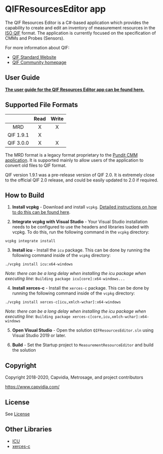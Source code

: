 # QIFResourcesEditor app

The QIF Resources Editor is a C#-based application which provides the capability to create and edit an inventory of measurement resources in the [ISO QIF](https://www.iso.org/standard/77461.html) format. The application is currently focused on the specification of CMMs and Probes (Sensors). 

For more information about QIF: 

* [QIF Standard Website](https://www.qifstandards.org)
* [QIF Community homepage](https://qualityinformationframework.github.io/)

## User Guide

**[The user guide for the QIF Resources Editor app can be found here.](doc/)**

## Supported File Formats

|   | Read  | Write  |
|:-:|:-:|:-:|
| MRD  | X  |  X |
| QIF 1.9.1  | X  |   |
| QIF 3.0.0  | X  | X  |

The MRD format is a legacy format proprietary to the [Pundit CMM application](https://www.capvidia.com/products/pundit).  It is supported mainly to allow users of the application to convert old files to QIF format.

QIF version 1.9.1 was a pre-release version of QIF 2.0. It is extremely close to the official QIF 2.0 release, and could be easily updated to 2.0 if required. 

## How to Build

1. **Install vcpkg** - Download and install `vcpkg`. [Detailed instructions on how to do this can be found here](https://github.com/microsoft/vcpkg). 

2. **Integrate vcpkg with Visual Studio** - Your Visual Studio installation needs to be configured to use the headers and libraries loaded with vcpkg. To do this, run the following command in the `vcpkg` directory:
```
vcpkg integrate install
```

3. **Install icu** - Install the `icu` package. This can be done by running the following command inside of the `vcpkg` directory: 
```
./vcpkg install icu:x64-windows
```
_Note: there can be a long delay when installing the icu package when executing line:_ `Building package icu[core]:x64-windows...`

4. **Install xerces-c** - Install the `xerces-c` package. This can be done by running the following command inside of the `vcpkg` directory: 
```
./vcpkg install xerces-c[icu,xmlch-wchar]:x64-windows
```
_Note: there can be a long delay when installing the icu package when executing line:_ `Building package xerces-c[core,icu,xmlch-wchar]:x64-windows`

5. **Open Visual Studio** - Open the solution `QIFResourcesEditor.sln` using Visual Studio 2019 or later. 

6. **Build** - Set the Startup project to `MeasurementResourceEditor` and build the solution

## Copyright

Copyright 2018-2020, Capvidia, Metrosage, and project contributors

https://www.capvidia.com/

## License

See [License](LICENSE.md)

## Other Libraries

* [ICU](http://site.icu-project.org/home)
* [xerces-c](https://xerces.apache.org/xerces-c/)